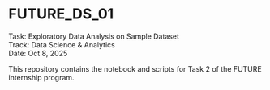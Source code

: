 # FUTURE_DS_01
Task: Exploratory Data Analysis on Sample Dataset  
Track: Data Science & Analytics  
Date: Oct 8, 2025

This repository contains the notebook and scripts for Task 2 of the FUTURE internship program.  
